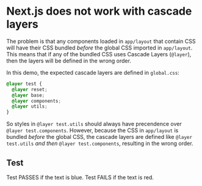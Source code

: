 # Next.js does not work with cascade layers

The problem is that any components loaded in `app/layout` that contain CSS will have their CSS bundled _before_ the global CSS imported in `app/layout`. This means that if any of the bundled CSS uses Cascade Layers (`@layer`), then the layers will be defined in the wrong order.

In this demo, the expected cascade layers are defined in `global.css`:

```css
@layer test {
  @layer reset;
  @layer base;
  @layer components;
  @layer utils;
}
```

So styles in `@layer test.utils` should always have precendence over `@layer test.components`. However, because the CSS in `app/layout` is bundled _before_ the global CSS, the cascade layers are defined like `@layer test.utils` _and then_ `@layer test.components`, resulting in the wrong order.

## Test

Test PASSES if the text is blue.
Test FAILS if the text is red.
